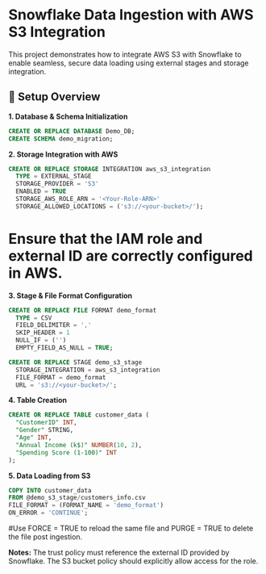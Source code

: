 # Snowflake Data Ingestion with AWS S3 Integration

This project demonstrates how to integrate AWS S3 with Snowflake to enable seamless, secure data loading using external stages and storage integration.

## 🔧 Setup Overview

**1. Database & Schema Initialization**
```sql
CREATE OR REPLACE DATABASE Demo_DB;
CREATE SCHEMA demo_migration; 
```
**2. Storage Integration with AWS**
```sql
CREATE OR REPLACE STORAGE INTEGRATION aws_s3_integration
  TYPE = EXTERNAL_STAGE
  STORAGE_PROVIDER = 'S3'
  ENABLED = TRUE
  STORAGE_AWS_ROLE_ARN = '<Your-Role-ARN>'
  STORAGE_ALLOWED_LOCATIONS = ('s3://<your-bucket>/');
```
# Ensure that the IAM role and external ID are correctly configured in AWS.

**3. Stage & File Format Configuration**
```sql
CREATE OR REPLACE FILE FORMAT demo_format
  TYPE = CSV
  FIELD_DELIMITER = ','
  SKIP_HEADER = 1
  NULL_IF = ('')
  EMPTY_FIELD_AS_NULL = TRUE;

CREATE OR REPLACE STAGE demo_s3_stage
  STORAGE_INTEGRATION = aws_s3_integration
  FILE_FORMAT = demo_format
  URL = 's3://<your-bucket>/';
```
**4. Table Creation**
```sql
CREATE OR REPLACE TABLE customer_data (
  "CustomerID" INT,
  "Gender" STRING,
  "Age" INT,
  "Annual Income (k$)" NUMBER(10, 2),
  "Spending Score (1-100)" INT
);
```
**5. Data Loading from S3**
```sql
COPY INTO customer_data
FROM @demo_s3_stage/customers_info.csv
FILE_FORMAT = (FORMAT_NAME = 'demo_format')
ON_ERROR = 'CONTINUE';
```
#Use FORCE = TRUE to reload the same file and PURGE = TRUE to delete the file post ingestion.

**Notes:**
The trust policy must reference the external ID provided by Snowflake.
The S3 bucket policy should explicitly allow access for the role.

